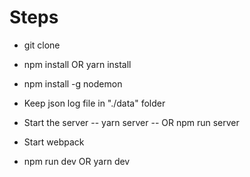 # Steps

- git clone

- npm install OR yarn install
- npm install -g nodemon
- Keep json log file in "./data" folder

- Start the server
  -- yarn server
  -- OR npm run server


- Start webpack
- npm run dev  OR yarn dev

